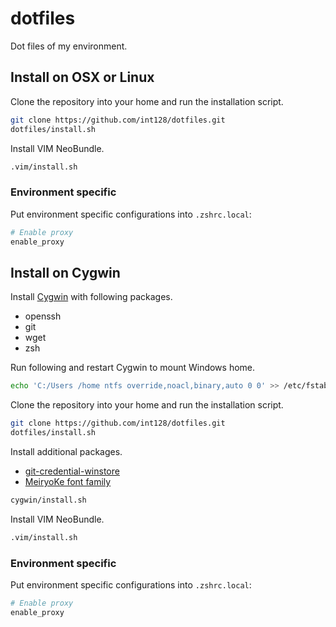 dotfiles
========

Dot files of my environment.


Install on OSX or Linux
-----------------------

Clone the repository into your home and run the installation script.

```zsh
git clone https://github.com/int128/dotfiles.git
dotfiles/install.sh
```

Install VIM NeoBundle.

```zsh
.vim/install.sh
```


### Environment specific

Put environment specific configurations into `.zshrc.local`:

```zsh
# Enable proxy
enable_proxy
```


Install on Cygwin
-----------------

Install [Cygwin](https://www.cygwin.com) with following packages.

* openssh
* git
* wget
* zsh

Run following and restart Cygwin to mount Windows home.

```zsh
echo 'C:/Users /home ntfs override,noacl,binary,auto 0 0' >> /etc/fstab
```

Clone the repository into your home and run the installation script.

```zsh
git clone https://github.com/int128/dotfiles.git
dotfiles/install.sh
```

Install additional packages.

* [git-credential-winstore](http://gitcredentialstore.codeplex.com)
* [MeiryoKe font family](http://web1.nazca.co.jp/hp/nzkchicagob/m6x9801/mrktb4br6.html)

```zsh
cygwin/install.sh
```

Install VIM NeoBundle.

```zsh
.vim/install.sh
```

### Environment specific

Put environment specific configurations into `.zshrc.local`:

```zsh
# Enable proxy
enable_proxy
```


